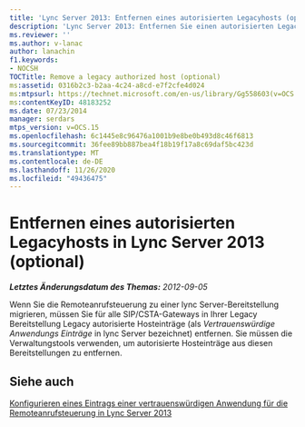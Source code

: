 ```yaml
---
title: 'Lync Server 2013: Entfernen eines autorisierten Legacyhosts (optional)'
description: 'Lync Server 2013: Entfernen Sie einen autorisierten Legacyhost (optional).'
ms.reviewer: ''
ms.author: v-lanac
author: lanachin
f1.keywords:
- NOCSH
TOCTitle: Remove a legacy authorized host (optional)
ms:assetid: 0316b2c3-b2aa-4c24-a8cd-e7f2cfe4d024
ms:mtpsurl: https://technet.microsoft.com/en-us/library/Gg558603(v=OCS.15)
ms:contentKeyID: 48183252
ms.date: 07/23/2014
manager: serdars
mtps_version: v=OCS.15
ms.openlocfilehash: 6c1445e8c96476a1001b9e8be0b493d8c46f6813
ms.sourcegitcommit: 36fee89bb887bea4f18b19f17a8c69daf5bc423d
ms.translationtype: MT
ms.contentlocale: de-DE
ms.lasthandoff: 11/26/2020
ms.locfileid: "49436475"
---
```

# <a name="remove-a-legacy-authorized-host-in-lync-server-2013-optional"></a>Entfernen eines autorisierten Legacyhosts in Lync Server 2013 (optional)

<div data-xmlns="http://www.w3.org/1999/xhtml">

<div class="topic" data-xmlns="http://www.w3.org/1999/xhtml" data-msxsl="urn:schemas-microsoft-com:xslt" data-cs="https://msdn.microsoft.com/">

<div data-asp="https://msdn2.microsoft.com/asp">



</div>

<div id="mainSection">

<div id="mainBody">

<span> </span>

_**Letztes Änderungsdatum des Themas:** 2012-09-05_

Wenn Sie die Remoteanrufsteuerung zu einer lync Server-Bereitstellung migrieren, müssen Sie für alle SIP/CSTA-Gateways in Ihrer Legacy Bereitstellung Legacy autorisierte Hosteinträge (als *Vertrauenswürdige Anwendungs Einträge* in lync Server bezeichnet) entfernen. Sie müssen die Verwaltungstools verwenden, um autorisierte Hosteinträge aus diesen Bereitstellungen zu entfernen.

<div>

## <a name="see-also"></a>Siehe auch


[Konfigurieren eines Eintrags einer vertrauenswürdigen Anwendung für die Remoteanrufsteuerung in Lync Server 2013](lync-server-2013-configure-a-trusted-application-entry-for-remote-call-control.md)  
  

</div>

</div>

<span> </span>

</div>

</div>

</div>

